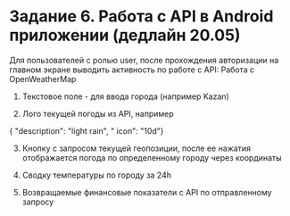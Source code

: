 # Задание 6. Работа с API в Android приложении (дедлайн 20.05)

Для пользователей с ролью user, после прохождения авторизации на главном экране выводить активность по работе с API:
Работа с OpenWeatherMap

1) Текстовое поле - для ввода города (например Kazan)

2) Лого текущей погоды из API, например 

{ "description": "light rain", " icon": "10d"}

3) Кнопку с запросом текущей геопозиции, после ее нажатия отображается погода по определенному городу через координаты

4) Сводку температуры по городу за 24h

5) Возвращаемые финансовые показатели с API по отправленному запросу
